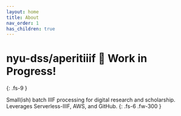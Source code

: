 ```yaml
---
layout: home
title: About
nav_order: 1
has_children: true
---
```


# nyu-dss/aperitiiif 🥂 <span class="label label-purple">Work in Progress!</span>
{: .fs-9 }

Small(ish) batch IIIF processing for digital research and scholarship. Leverages Serverless-IIIF, AWS, and GitHub.
{: .fs-6 .fw-300 }
